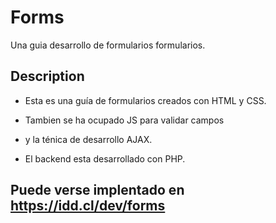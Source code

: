 # Forms

Una guia desarrollo de formularios formularios.

## Description

* Esta es una guía de formularios creados con HTML y CSS.

* Tambien se ha ocupado JS para validar campos

* y la ténica de desarrollo AJAX.

* El backend esta desarrollado con PHP.

## Puede verse implentado en https://idd.cl/dev/forms